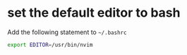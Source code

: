 # set the default editor to bash 
Add the following statement to `~/.bashrc`

```sh
export EDITOR=/usr/bin/nvim
```
